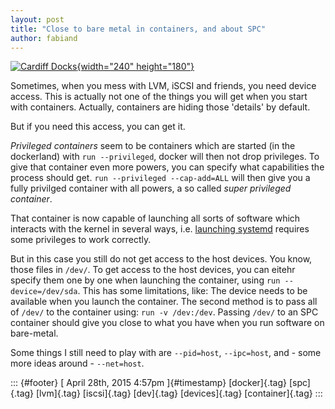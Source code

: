```yaml
---
layout: post
title: "Close to bare metal in containers, and about SPC"
author: fabiand
---
```




[![Cardiff
Docks](https://farm1.staticflickr.com/248/447467316_fa9ffdc736_m.jpg){width="240"
height="180"}](https://www.flickr.com/photos/ben_salter/447467316 "Cardiff Docks by Ben Salter, on Flickr")

Sometimes, when you mess with LVM, iSCSI and friends, you need device
access. This is actually not one of the things you will get when you
start with containers. Actually, containers are hiding those 'details'
by default.

But if you need this access, you can get it.

*Privileged containers* seem to be containers which are started (in the
dockerland) with `run --privileged`, docker will then not drop
privileges. To give that container even more powers, you can specify
what capabilities the process should get.
`run --privileged --cap-add=ALL` will then give you a fully privilged
container with all powers, a so called *super privileged container*.

That container is now capable of launching all sorts of software which
interacts with the kernel in several ways, i.e. [launching
systemd](http://dummdida.tumblr.com/post/117170605905/systemd-in-a-docker-container)
requires some privileges to work correctly.

But in this case you still do not get access to the host devices. You
know, those files in `/dev/`. To get access to the host devices, you can
eitehr specify them one by one when launching the container, using
`run --device=/dev/sda`. This has some limitations, like: The device
needs to be available when you launch the container. The second method
is to pass all of `/dev/` to the container using: `run -v /dev:/dev`.
Passing `/dev/` to an SPC container should give you close to what you
have when you run software on bare-metal.

Some things I still need to play with are `--pid=host`, `--ipc=host`,
and - some more ideas around - `--net=host`.

::: {#footer}
[ April 28th, 2015 4:57pm ]{#timestamp} [docker]{.tag} [spc]{.tag}
[lvm]{.tag} [iscsi]{.tag} [dev]{.tag} [devices]{.tag} [container]{.tag}
:::
